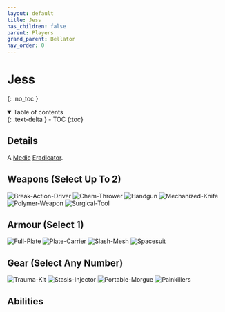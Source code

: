 ```yaml
---
layout: default
title: Jess
has_children: false
parent: Players
grand_parent: Bellator
nav_order: 0
---
```

# Jess
{: .no_toc }

<details open markdown="block">
  <summary>
    Table of contents
  </summary>
  {: .text-delta }
- TOC
{:toc}
</details>


## Details
A [Medic](Game/Medic) [Eradicator](Game/Blocks/Eradicator).

## Weapons (Select Up To 2)
![Break-Action-Driver](Game/Blocks/Break-Action-Driver)
![Chem-Thrower](Game/Blocks/Chem-Thrower)
![Handgun](Game/Blocks/Handgun)
![Mechanized-Knife](Game/Blocks/Mechanized-Knife)
![Polymer-Weapon](Game/Blocks/Polymer-Weapon)
![Surgical-Tool](Game/Blocks/Surgical-Tool)

## Armour (Select 1)
![Full-Plate](Game/Blocks/Full-Plate)
![Plate-Carrier](Game/Blocks/Plate-Carrier)
![Slash-Mesh](Game/Blocks/Slash-Mesh)
![Spacesuit](Game/Blocks/Spacesuit)

## Gear (Select Any Number)
![Trauma-Kit](Game/Blocks/Trauma-Kit)
![Stasis-Injector](Game/Blocks/Stasis-Injector)
![Portable-Morgue](Game/Blocks/Portable-Morgue)
![Painkillers](Game/Blocks/Painkillers)

## Abilities

